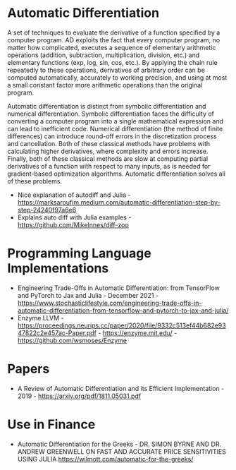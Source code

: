 # Automatic Differentiation

A set of techniques to evaluate the derivative of a function specified by a computer program. AD exploits the fact that every computer program, no matter how complicated, executes a sequence of elementary arithmetic operations (addition, subtraction, multiplication, division, etc.) and elementary functions (exp, log, sin, cos, etc.). By applying the chain rule repeatedly to these operations, derivatives of arbitrary order can be computed automatically, accurately to working precision, and using at most a small constant factor more arithmetic operations than the original program.

Automatic differentiation is distinct from symbolic differentiation and numerical differentiation. Symbolic differentiation faces the difficulty of converting a computer program into a single mathematical expression and can lead to inefficient code. Numerical differentiation (the method of finite differences) can introduce round-off errors in the discretization process and cancellation. Both of these classical methods have problems with calculating higher derivatives, where complexity and errors increase. Finally, both of these classical methods are slow at computing partial derivatives of a function with respect to many inputs, as is needed for gradient-based optimization algorithms. Automatic differentiation solves all of these problems.

* Nice explanation of autodiff and Julia - https://marksaroufim.medium.com/automatic-differentiation-step-by-step-24240f97a6e6
* Explains auto diff with Julia examples - https://github.com/MikeInnes/diff-zoo

# Programming Language Implementations

* Engineering Trade-Offs in Automatic Differentiation: from TensorFlow and PyTorch to Jax and Julia - December 2021 - https://www.stochasticlifestyle.com/engineering-trade-offs-in-automatic-differentiation-from-tensorflow-and-pytorch-to-jax-and-julia/
* Enzyme LLVM - https://proceedings.neurips.cc/paper/2020/file/9332c513ef44b682e9347822c2e457ac-Paper.pdf - https://enzyme.mit.edu/ - https://github.com/wsmoses/Enzyme

# Papers

* A Review of Automatic Differentiation and its Efficient Implementation - 2019 - https://arxiv.org/pdf/1811.05031.pdf 

# Use in Finance

* Automatic Differentiation for the Greeks - DR. SIMON BYRNE AND DR. ANDREW GREENWELL ON FAST AND ACCURATE PRICE SENSITIVITIES USING JULIA https://wilmott.com/automatic-for-the-greeks/
